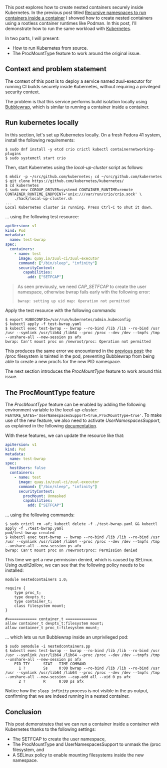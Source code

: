 This post explores how to create nested containers securely inside Kubernetes.
In the previous post titled [Recursive namespaces to run containers inside a container][prev-post]
I showed how to create nested containers using a rootless container runtimes like Podman.
In this post, I'll demonstrate how to run the same workload with [Kubernetes][k8s].

In two parts, I will present:

- How to run Kubernetes from source.
- The ProcMountType feature to work around the original issue.


## Context and problem statement

The context of this post is to deploy a service named zuul-executor for running CI builds securely inside Kubernetes,
without requiring a privileged security context.

The problem is that this service performs build isolation locally using [Bubblewrap][bwrap],
which is similar to running a container inside a container.


## Run kubernetes locally

In this section, let's set up Kubernetes locally.
On a fresh Fedora 41 system, install the following requirements:

```ShellSession
$ sudo dnf install -y etcd crio crictl kubectl containernetworking-plugins
$ sudo systemctl start crio
```

Then, start Kubernetes using the *local-up-cluster* script as follows:

```ShellSession
$ mkdir -p ~/src/github.com/kubernetes; cd ~/src/github.com/kubernetes
$ git clone https://github.com/kubernetes/kubernetes/
$ cd kubernetes
$ sudo env CGROUP_DRIVER=systemd CONTAINER_RUNTIME=remote CONTAINER_RUNTIME_ENDPOINT='unix:///var/run/crio/crio.sock' \
    ./hack/local-up-cluster.sh
...
Local Kubernetes cluster is running. Press Ctrl-C to shut it down.
```

… using the following test resource:

```yaml
apiVersion: v1
kind: Pod
metadata:
  name: test-bwrap
spec:
  containers:
    - name: test
      image: quay.io/zuul-ci/zuul-executor
      command: ["/bin/sleep", "infinity"]
      securityContext:
        capabilities:
          add: ["SETFCAP"]
```

> As seen previously, we need *CAP_SETFCAP* to create the user namespace, otherwise bwrap fails early with the following error:
>
> ```
> bwrap: setting up uid map: Operation not permitted
> ```

Apply the test resource with the following commands:

```ShellSession
$ export KUBECONFIG=/var/run/kubernetes/admin.kubeconfig
$ kubectl apply -f test-bwrap.yaml
$ kubectl exec test-bwrap -- bwrap --ro-bind /lib /lib --ro-bind /usr /usr --symlink /usr/lib64 /lib64 --proc /proc --dev /dev --tmpfs /tmp --unshare-all --new-session ps afx
bwrap: Can't mount proc on /newroot/proc: Operation not permitted
```

This produces the same error we encountered in the [previous post][prev-post]: the /proc filesystem is tainted in the pod, preventing Bubblewrap from being able to create a new procfs for the new PID namespace.

The next section introduces the *ProcMountType* feature to work around this issue.

## The ProcMountType feature

The *ProcMountType* feature can be enabled by adding the following environment variable to the *local-up-cluster*: `FEATURE_GATES='UserNamespacesSupport=true,ProcMountType=true'`.
To make use of the new feature, we also need to activate *UserNamespacesSupport*, as explained in the following [documentation](https://kubernetes.io/docs/tasks/configure-pod-container/security-context/#proc-access).

With these features, we can update the resource like that:

```yaml
apiVersion: v1
kind: Pod
metadata:
  name: test-bwrap
spec:
  hostUsers: false
  containers:
    - name: test
      image: quay.io/zuul-ci/zuul-executor
      command: ["/bin/sleep", "infinity"]
      securityContext:
        procMount: Unmasked
        capabilities:
          add: ["SETFCAP"]
```

… using the following commands:

```
$ sudo crictl rm -af; kubectl delete -f ./test-bwrap.yaml && kubectl apply -f ./test-bwrap.yaml
pod/test-bwrap created
$ kubectl exec test-bwrap -- bwrap --ro-bind /lib /lib --ro-bind /usr /usr --symlink /usr/lib64 /lib64 --proc /proc --dev /dev --tmpfs /tmp --unshare-all --new-session ps afx
bwrap: Can't mount proc on /newroot/proc: Permission denied
```

This time we get a new permission denied, which is caused by SELinux. Using *audit2allow*, we can see that the following policy needs to be installed:

```
module nestedcontainers 1.0;

require {
    type proc_t;
    type devpts_t;
    type container_t;
    class filesystem mount;
}

#============= container_t ==============
allow container_t devpts_t:filesystem mount;
allow container_t proc_t:filesystem mount;
```

… which lets us run Bubblewrap inside an unprivileged pod:

```ShellSession
$ sudo semodule -i nestedcontainers.pp
$ kubectl exec test-bwrap -- bwrap --ro-bind /lib /lib --ro-bind /usr /usr --symlink /usr/lib64 /lib64 --proc /proc --dev /dev --tmpfs /tmp --unshare-all --new-session ps afx
    PID TTY      STAT   TIME COMMAND
      1 ?        Ss     0:00 bwrap --ro-bind /lib /lib --ro-bind /usr /usr --symlink /usr/lib64 /lib64 --proc /proc --dev /dev --tmpfs /tmp --unshare-all --new-session --cap-add all --uid 0 ps afx
      2 ?        R      0:00 ps afx
```

Notice how the `sleep infinity` process is not visible in the ps output, confirming that we are indeed running in a nested container.

## Conclusion

This post demonstrates that we can run a container inside a container with Kubernetes thanks to the following settings:

- The SETFCAP to create the user namespace,
- The ProcMountType and UserNamespacesSupport to unmask the /proc filesystem, and
- A SELinux policy to enable mounting filesystems inside the new namespace.

[prev-post]: https://www.softwarefactory-project.io/recursive-namespaces-to-run-containers-inside-a-container.html
[k8s]: https://kubernetes.io/
[bwrap]: https://github.com/containers/bubblewrap
